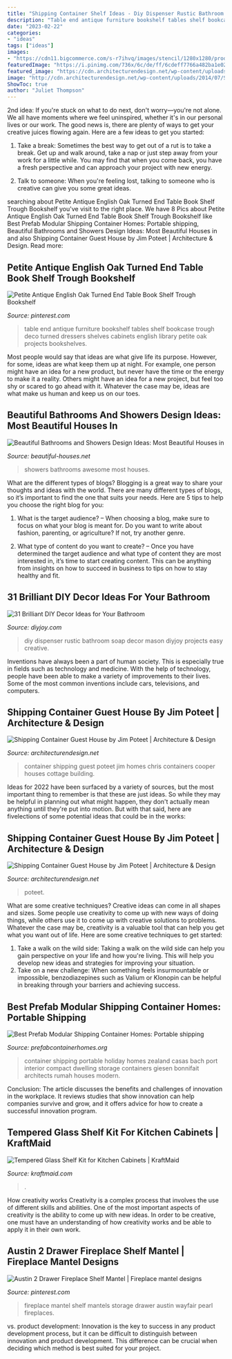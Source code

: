 ```yaml
---
title: "Shipping Container Shelf Ideas - Diy Dispenser Rustic Bathroom Soap Decor Mason Diyjoy Projects Easy Creative"
description: "Table end antique furniture bookshelf tables shelf bookcase trough deco turned dressers shelves cabinets english library petite oak projects bookshelves"
date: "2023-02-22"
categories:
- "ideas"
tags: ["ideas"]
images:
- "https://cdn11.bigcommerce.com/s-r7ihvq/images/stencil/1280x1280/products/8560/32657/AW1RS12__33002.1433289967.jpg?c=3"
featuredImage: "https://i.pinimg.com/736x/6c/de/ff/6cdeff7766a482ba1e023efd15ebe52e.jpg"
featured_image: "https://cdn.architecturendesign.net/wp-content/uploads/2014/07/Shipping-Container-Guest-House-09.jpg"
image: "http://cdn.architecturendesign.net/wp-content/uploads/2014/07/Shipping-Container-Guest-House-12.jpg"
ShowToc: true
author: "Juliet Thompson"
---
```



2nd idea:
If you're stuck on what to do next, don't worry—you're not alone. We all have moments where we feel uninspired, whether it's in our personal lives or our work. The good news is, there are plenty of ways to get your creative juices flowing again.
Here are a few ideas to get you started:

1. Take a break: Sometimes the best way to get out of a rut is to take a break. Get up and walk around, take a nap or just step away from your work for a little while. You may find that when you come back, you have a fresh perspective and can approach your project with new energy.

2. Talk to someone: When you're feeling lost, talking to someone who is creative can give you some great ideas.

	

		
searching about Petite Antique English Oak Turned End Table Book Shelf Trough Bookshelf you've visit to the right place. We have 8 Pics about Petite Antique English Oak Turned End Table Book Shelf Trough Bookshelf like Best Prefab Modular Shipping Container Homes: Portable shipping, Beautiful Bathrooms and Showers Design Ideas: Most Beautiful Houses in and also Shipping Container Guest House by Jim Poteet | Architecture &amp; Design. Read more:
		
    
## Petite Antique English Oak Turned End Table Book Shelf Trough Bookshelf

<img loading=lazy src="https://i.pinimg.com/736x/0a/88/5a/0a885a5aabebd9212db3182e312a3965--deco-furniture-furniture-projects.jpg" onerror="this.onerror=null;this.src='https://tse1.mm.bing.net/th?id=OIP.DF4B9b7OJZzGkist5uw91AAAAA&amp;pid=15.1';" alt="Petite Antique English Oak Turned End Table Book Shelf Trough Bookshelf">

_Source: pinterest.com_

>table end antique furniture bookshelf tables shelf bookcase trough deco turned dressers shelves cabinets english library petite oak projects bookshelves. 

	

Most people would say that ideas are what give life its purpose. However, for some, ideas are what keep them up at night. For example, one person might have an idea for a new product, but never have the time or the energy to make it a reality. Others might have an idea for a new project, but feel too shy or scared to go ahead with it. Whatever the case may be, ideas are what make us human and keep us on our toes.

    
## Beautiful Bathrooms And Showers Design Ideas: Most Beautiful Houses In

<img loading=lazy src="https://3.bp.blogspot.com/-E7q33Kn4fnA/VzKBd72dBsI/AAAAAAAAF_A/ZmHwGR7O10Ab5HQXa1OAE307hXRUj8YygCLcB/s640/Awesome%2BBathrooms%2BShowers%2B5.jpg" onerror="this.onerror=null;this.src='https://tse3.mm.bing.net/th?id=OIP.PTMmdrFYSnzGQBuC--Ws0gAAAA&amp;pid=15.1';" alt="Beautiful Bathrooms and Showers Design Ideas: Most Beautiful Houses in">

_Source: beautiful-houses.net_

>showers bathrooms awesome most houses. 

	

What are the different types of blogs?
Blogging is a great way to share your thoughts and ideas with the world. There are many different types of blogs, so it’s important to find the one that suits your needs. Here are 5 tips to help you choose the right blog for you: 
1. What is the target audience? – When choosing a blog, make sure to focus on what your blog is meant for. Do you want to write about fashion, parenting, or agriculture? If not, try another genre. 

2. What type of content do you want to create? – Once you have determined the target audience and what type of content they are most interested in, it’s time to start creating content. This can be anything from insights on how to succeed in business to tips on how to stay healthy and fit. 


    
## 31 Brilliant DIY Decor Ideas For Your Bathroom

<img loading=lazy src="http://diyjoy.com/wp-content/uploads/2016/05/DIY-Rustic-Soap-Dispenser.jpg" onerror="this.onerror=null;this.src='https://tse1.mm.bing.net/th?id=OIP.XdYAZ7qtJK5CwYdS7E7gzgHaLH&amp;pid=15.1';" alt="31 Brilliant DIY Decor Ideas for Your Bathroom">

_Source: diyjoy.com_

>diy dispenser rustic bathroom soap decor mason diyjoy projects easy creative. 

	

Inventions have always been a part of human society. This is especially true in fields such as technology and medicine. With the help of technology, people have been able to make a variety of improvements to their lives. Some of the most common inventions include cars, televisions, and computers.

    
## Shipping Container Guest House By Jim Poteet | Architecture &amp; Design

<img loading=lazy src="http://cdn.architecturendesign.net/wp-content/uploads/2014/07/Shipping-Container-Guest-House-12.jpg" onerror="this.onerror=null;this.src='https://tse4.mm.bing.net/th?id=OIP.jjxQUSwtIfy5XBR7SmLNWgHaE6&amp;pid=15.1';" alt="Shipping Container Guest House by Jim Poteet | Architecture &amp; Design">

_Source: architecturendesign.net_

>container shipping guest poteet jim homes chris containers cooper houses cottage building. 

	

Ideas for 2022 have been surfaced by a variety of sources, but the most important thing to remember is that these are just ideas. So while they may be helpful in planning out what might happen, they don't actually mean anything until they're put into motion. But with that said, here are fivelections of some potential ideas that could be in the works: 

    
## Shipping Container Guest House By Jim Poteet | Architecture &amp; Design

<img loading=lazy src="https://cdn.architecturendesign.net/wp-content/uploads/2014/07/Shipping-Container-Guest-House-09.jpg" onerror="this.onerror=null;this.src='https://tse4.mm.bing.net/th?id=OIP.n65Zrfja_IckFpZhlvt6XgHaE7&amp;pid=15.1';" alt="Shipping Container Guest House by Jim Poteet | Architecture &amp; Design">

_Source: architecturendesign.net_

>poteet. 

	

What are some creative techniques?
Creative ideas can come in all shapes and sizes. Some people use creativity to come up with new ways of doing things, while others use it to come up with creative solutions to problems. Whatever the case may be, creativity is a valuable tool that can help you get what you want out of life. Here are some creative techniques to get started: 
1. Take a walk on the wild side: Taking a walk on the wild side can help you gain perspective on your life and how you're living. This will help you develop new ideas and strategies for improving your situation. 
2. Take on a new challenge: When something feels insurmountable or impossible, benzodiazepines such as Valium or Klonopin can be helpful in breaking through your barriers and achieving success.

    
## Best Prefab Modular Shipping Container Homes: Portable Shipping

<img loading=lazy src="http://1.bp.blogspot.com/-GCKn0KvPjPM/UQkvaADXwiI/AAAAAAAAAmU/JJMjnTThgCo/s1600/Portable+shipping+container+holiday+home+New+Zealand+10.jpg" onerror="this.onerror=null;this.src='https://tse4.mm.bing.net/th?id=OIP.ZHi8kw5oW8n19HC6QoCYOQHaI3&amp;pid=15.1';" alt="Best Prefab Modular Shipping Container Homes: Portable shipping">

_Source: prefabcontainerhomes.org_

>container shipping portable holiday homes zealand casas bach port interior compact dwelling storage containers giesen bonnifait architects rumah houses modern. 

	

Conclusion:
The article discusses the benefits and challenges of innovation in the workplace. It reviews studies that show innovation can help companies survive and grow, and it offers advice for how to create a successful innovation program.

    
## Tempered Glass Shelf Kit For Kitchen Cabinets | KraftMaid

<img loading=lazy src="https://cdn11.bigcommerce.com/s-r7ihvq/images/stencil/1280x1280/products/8560/32657/AW1RS12__33002.1433289967.jpg?c=3" onerror="this.onerror=null;this.src='https://tse1.mm.bing.net/th?id=OIP.D831RmZR6NBRDINLe9cnSwHaLH&amp;pid=15.1';" alt="Tempered Glass Shelf Kit for Kitchen Cabinets | KraftMaid">

_Source: kraftmaid.com_

>. 

	

How creativity works
Creativity is a complex process that involves the use of different skills and abilities. One of the most important aspects of creativity is the ability to come up with new ideas. In order to be creative, one must have an understanding of how creativity works and be able to apply it in their own work.

    
## Austin 2 Drawer Fireplace Shelf Mantel | Fireplace Mantel Designs

<img loading=lazy src="https://i.pinimg.com/736x/6c/de/ff/6cdeff7766a482ba1e023efd15ebe52e.jpg" onerror="this.onerror=null;this.src='https://tse3.mm.bing.net/th?id=OIP.6C8inIk2lhL73JvrRO-LkAHaHa&amp;pid=15.1';" alt="Austin 2 Drawer Fireplace Shelf Mantel | Fireplace mantel designs">

_Source: pinterest.com_

>fireplace mantel shelf mantels storage drawer austin wayfair pearl fireplaces. 

	

vs. product development:
Innovation is the key to success in any product development process, but it can be difficult to distinguish between innovation and product development. This difference can be crucial when deciding which method is best suited for your project.

